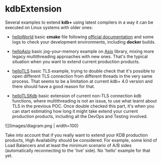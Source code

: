 # kdbExtension

Several examples to extend **kdb+** using latest compilers in a way it can be executed on Linux systems with older ones: 

- [helloWorld](helloWorld/) basic **cmake** file following [official documentation](https://code.kx.com/q/interfaces/using-c-functions) and some logs to check your development environments, including **docker** builds.

- [helloAsio](helloAsio/) basic jog-your-memory example on [Asio](https://think-async.com/Asio) library, mixing more legacy multithreading approaches with new ones. That's the typical situation when you want to extend current production products.

- [helloTLS](helloTLS/) basic TLS example, trying to double check that it's possible to open different TLS connection from different threads in the very same process. That seems to be a limitation at current *kdb+* 4.0 version and there should have a good reason for that.

- [helloTLSKdb](helloTLSKdb/) basic extension of current non-TLS connection *kdb* functions, where multithreading is not an issue, to use what learnt about TLS in the previous POC. Once double checked this part, it's when you can start estimating how long it might take extend your current production products, including all the DevOps and Testing involved.

![](images/diagram.png | width=100)

Take into account that if you really want to extend your KDB production products, High Availability should be considered. For example, some kind of Load Balancers and at least the minimum scenario of A/B sides (automatically reconnecting to the 'live' side). No 'hello' example for that yet.
